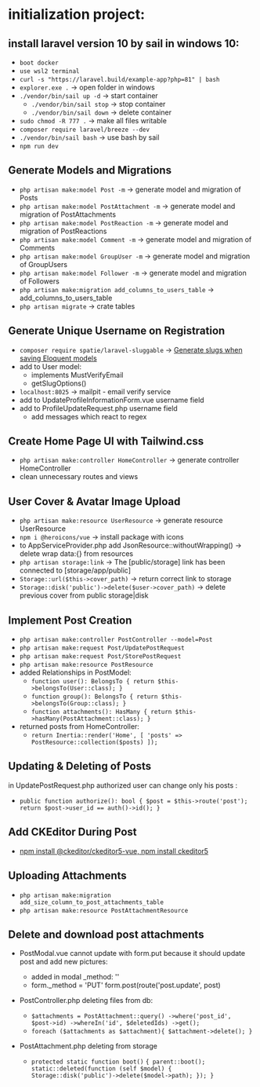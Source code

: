 # initialization project: 

## install laravel version 10 by sail in windows 10:

- `boot docker`
- `use wsl2 terminal`
- `curl -s "https://laravel.build/example-app?php=81" | bash`
- `explorer.exe .` -> open folder in windows
- `./vendor/bin/sail up -d` -> start container
  - `./vendor/bin/sail stop` -> stop container
  - `./vendor/bin/sail down` -> delete container
- `sudo chmod -R 777 .` -> make all files writable
- `composer require laravel/breeze --dev`
- `./vendor/bin/sail bash` -> use bash by sail
- `npm run dev`

## Generate Models and Migrations

- `php artisan make:model Post -m` -> generate model and migration of Posts
- `php artisan make:model PostAttachment -m` -> generate model and migration of PostAttachments
- `php artisan make:model PostReaction -m` -> generate model and migration of PostReactions
- `php artisan make:model Comment -m` -> generate model and migration of Comments
- `php artisan make:model GroupUser -m` -> generate model and migration of GroupUsers
- `php artisan make:model Follower -m` -> generate model and migration of Followers
- `php artisan make:migration add_columns_to_users_table` -> add_columns_to_users_table
- `php artisan migrate` -> crate tables

## Generate Unique Username on Registration

- `composer require spatie/laravel-sluggable` ->  [Generate slugs when saving Eloquent models](https://github.com/spatie/laravel-sluggable)
- add to User model:
  - implements MustVerifyEmail
  - getSlugOptions()
- `localhost:8025` -> mailpit - email verify service  
- add to UpdateProfileInformationForm.vue username field
- add to ProfileUpdateRequest.php username field
  - add messages which react to regex

## Create Home Page UI with Tailwind.css

- `php artisan make:controller HomeController` -> generate controller HomeController
- clean unnecessary routes and views

## User Cover & Avatar Image Upload
- `php artisan make:resource UserResource` -> generate resource UserResource
- `npm i @heroicons/vue` -> install package with icons
- to AppServiceProvider.php add JsonResource::withoutWrapping() -> delete wrap data:{} from resources
- `php artisan storage:link` -> The [public/storage] link has been connected to [storage/app/public]
- `Storage::url($this->cover_path)` -> return correct link to storage
- `Storage::disk('public')->delete($user->cover_path)` -> delete previous cover from public storage|disk

## Implement Post Creation
- `php artisan make:controller PostController --model=Post`
- `php artisan make:request Post/UpdatePostRequest`
- `php artisan make:request Post/StorePostRequest`
- `php artisan make:resource PostResource`
- added Relationships in PostModel:
  - `function user(): BelongsTo
    {
    return $this->belongsTo(User::class);
    }`
  - `function group(): BelongsTo
    {
    return $this->belongsTo(Group::class);
    }`
  - `function attachments(): HasMany
    {
    return $this->hasMany(PostAttachment::class);
    }`
- returned posts from HomeController:
  - `return Inertia::render('Home', [
    'posts' => PostResource::collection($posts)
    ]);`

## Updating & Deleting of Posts
in UpdatePostRequest.php authorized user can change only his posts :
- `public function authorize(): bool
  {
  $post = $this->route('post');
  return $post->user_id == auth()->id();
  }` 

## Add CKEditor During Post

- [npm install @ckeditor/ckeditor5-vue, npm install ckeditor5](https://ckeditor.com/docs/ckeditor5/latest/getting-started/installation/vuejs-v3.html)

## Uploading Attachments
- `php artisan make:migration add_size_column_to_post_attachments_table`
- `php artisan make:resource PostAttachmentResource`

## Delete and download post attachments

- PostModal.vue cannot update with form.put because it should update post and add new pictures:
  - added in modal _method: ''
  - form._method = 'PUT'
    form.post(route('post.update', post)
  
- PostController.php deleting files from db:
  - `$attachments = PostAttachment::query()
    ->where('post_id', $post->id)
    ->whereIn('id', $deletedIds)
    ->get();`
  - `foreach ($attachments as $attachment){
        $attachment->delete();
    }`

- PostAttachment.php deleting from storage
  - `protected static function boot()`
    `{ parent::boot();
        static::deleted(function (self $model) {
            Storage::disk('public')->delete($model->path);
        });
    }`








